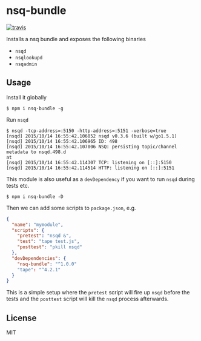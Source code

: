 # nsq-bundle

[![travis](https://travis-ci.org/nowsecure/nsq-bundle.svg)](https://travis-ci.org/nowsecure/nsq-bundle)

Installs a nsq bundle and exposes the following binaries

* `nsqd`
* `nsqlookupd`
* `nsqadmin`

## Usage

Install it globally

```
$ npm i nsq-bundle -g
```

Run `nsqd`

```
$ nsqd -tcp-address=:5150 -http-address=:5151 -verbose=true
[nsqd] 2015/10/14 16:55:42.106852 nsqd v0.3.6 (built w/go1.5.1)
[nsqd] 2015/10/14 16:55:42.106965 ID: 498
[nsqd] 2015/10/14 16:55:42.107006 NSQ: persisting topic/channel metadata to nsqd.498.d
at
[nsqd] 2015/10/14 16:55:42.114307 TCP: listening on [::]:5150
[nsqd] 2015/10/14 16:55:42.114514 HTTP: listening on [::]:5151
```

This module is also useful as a `devDependency` if you want to run `nsqd` during tests etc.

```
$ npm i nsq-bundle -D
```

Then we can add some scripts to `package.json`, e.g.

```json
{
  "name": "mymodule",
  "scripts": {
    "pretest": "nsqd &",
    "test": "tape test.js",
    "posttest": "pkill nsqd"
  },
  "devDependencies": {
    "nsq-bundle": "^1.0.0"
    "tape": "^4.2.1"
  }
}
```

This is a simple setup where the `pretest` script will fire up `nsqd` before the tests and the `posttest` script will kill the `nsqd` process afterwards.

## License
MIT
